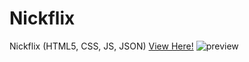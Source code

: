 # Nickflix
Nickflix (HTML5, CSS, JS, JSON)
[View Here!](https://neekyo.github.io/Nickflix/ "View here")
![preview](nickflix.gif)
